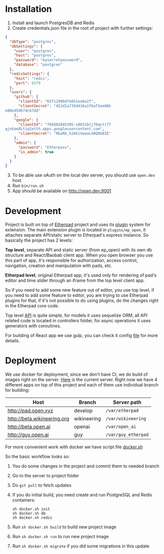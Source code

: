 # Installation

1. Install and launch PostgresDB and Redis
2. Create credentials.json file in the root of project with further settings:

  ```json
  {
    "dbType": "postgres",
    "dbSettings": {
      "user": "postgres",
      "host": "postgres",
      "password": "mysecretpassword",
      "database": "postgres"
    },
    "redisSettings": {
      "host": "redis",
      "port": 6379
    },
    "users": {
      "github": {
        "clientId": "65f12998d7e051ea0a2f",
        "clientSecret": "452d2a735d416a1f6af1ee80b
  e08ed5d674cb7dd"
      },
      "google": {
        "clientId": "765602845305-v8k5ibtj76qvtr77
  qjnkae8itiq1etth.apps.googleusercontent.com",
        "clientSecret": "RbuRb_kzKbiVwewL48Q9G8IE"
      },
      "admin": {
        "password": "Etherpass",
        "is_admin": true
      }
    }
  }
  ```

3. To be able use oAuth on the local dev server, you should use `open.dev` host
4. Run `bin/run.sh`
5. App should be available on http://open.dev:9001


# Development

Project is built on top of [Etherpad](https://github.com/ether/etherpad-lite) project and uses its [plugin](https://github.com/Weco/etherpad-lite/blob/develop/doc/plugins.md) system for extension. The main extension plugin is located in `plugins/ep_open`, it attaches separate API/static server to Etherpad's express instance. So basically the project has 2 levels:

**Top level**, separate API and static server (from ep_open) with its own db structure and React/Baobab client app. When you open browser you use this part of app, it's responsible for authorization, access control, navigation, creation and manipulation with pads, etc.

**Etherpad level**, original Etherpad app, it's used only for rendering of pad's editor and time slider through an iframe from the top level client app.

So if you need to add some new feature out of editor, you use top level, if you need to add some feature to editor, you are trying to use Etherpad plugins for that, if it's not possible to do using plugins, do the changes right in the Etherpad core code.

Top level [API](https://github.com/Weco/etherpad-lite/tree/develop/plugins/ep_open/api) is quite simple, for models it uses sequelize ORM, all API related code is located in controllers folder, for async operations it uses generators with coroutines.

For building of React app we use gulp, you can check it config [file](https://github.com/Weco/etherpad-lite/blob/develop/plugins/ep_open/gulpfile.js) for more details.

# Deployment

We use docker for deployment, since we don't have CI, we do build of images right on the server. [Here](https://console.cloud.google.com/compute/instancesDetail/zones/europe-west1-c/instances/open?project=cool-plasma-778&graph=GCE_CPU&duration=PT1H) is the current server. Right now we have 4 different apps on top of this project and each of them use individual branch for building:

| Host | Branch | Server path |
| --- | --- | --- |
| http://pad.open.xyz | develop | `/var/etherpad` |
| http://beta.wikineering.org | wikineering | `/var/wikineering` |
| http://beta.open.ai | openai | `/var/open_ai` |
| http://guy.open.ai | guy | `/var/guy_etherpad` |

For more convenient work with docker we have script file [docker.sh](https://github.com/Weco/etherpad-lite/blob/develop/docker.sh)

So the basic workflow looks so:

1. You do some changes in the project and commit them to needed branch
2. Go to the server to project folder
3. Do `git pull` to fetch updates
4. If you do initial build, you need create and run PostgreSQL and Redis containers:

    ```
    sh docker.sh init
    sh docker.sh db
    sh docker.sh redis
    ```
5. Run `sh docker.sh build` to build new project image
6. Run `sh docker.sh run` to run new project image
7. Run `sh docker.sh migrate` if you did some migrations in this update

